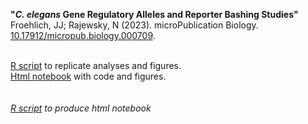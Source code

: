 <b>"<i>C. elegans</i> Gene Regulatory Alleles and Reporter Bashing Studies"</b>
<br> Froehlich, JJ; Rajewsky, N (2023). microPublication Biology. <a href="https://doi.org/10.17912/micropub.biology.000709" target="_blank" rel="noopener noreferrer">10.17912/micropub.biology.000709</a>.

<br> [R script](https://github.com/jjfroehlich/Celegans_GeneRegAlleles_and_RepBashStudies/blob/main/Froehlich_Celegans_GeneRegAlleles_and_RepBashStudies.R) to replicate analyses and figures.
<br> [Html notebook](https://github.com/jjfroehlich/jjfroehlich.github.io/blob/main/RNotebook_Froehlich_Celegans_GeneRegAlleles_and_RepBashStudies.nb.html) with code and figures.
<br> 
<br> 
<br> [<i>R script](https://github.com/jjfroehlich/Celegans_GeneRegAlleles_and_RepBashStudies/blob/main/RNotebook_Froehlich_Celegans_GeneRegAlleles_and_RepBashStudies.Rmd) to produce html notebook</i>
